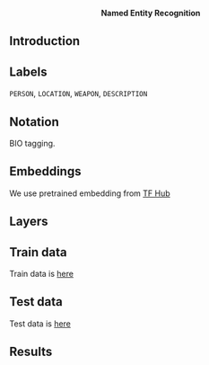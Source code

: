 <p align="center"><b>Named Entity Recognition</b></p>

## Introduction

## Labels
`PERSON`, `LOCATION`, `WEAPON`, `DESCRIPTION`

## Notation
BIO tagging.

## Embeddings
We use pretrained embedding from [TF Hub](https://tfhub.dev/google/nnlm-id-dim50-with-normalization/2)

## Layers

## Train data

Train data is [here](https://github.com/annisann/SixPackTeamApp/blob/ner-patch/data/NE/train.csv)

## Test data
Test data is [here](https://github.com/annisann/SixPackTeamApp/blob/ner-patch/data/NE/test.csv)

## Results
